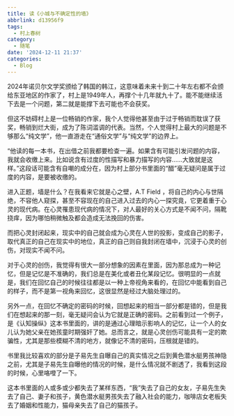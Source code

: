 ```yaml
---
title: 读《小城与不确定性的墙》
abbrlink: d13956f9
tags:
  - 村上春树
category:
  - 随笔
date: '2024-12-11 21:37'
categories:
  - Blog
---
```

2024年诺贝尔文学奖颁给了韩国的韩江，这意味着未来十到二十年左右都不会颁给东亚地区的作家了，村上是1949年人，再撑个十几年就九十了。能不能继续活下去是一个问题，第二就是能撑下去可能也不会获奖。<!-- more -->

但这不妨碍村上是一位畅销的作家，我个人觉得他甚至由于过于畅销而耽误了获奖，畅销到烂大街，成为了陈词滥调的代表。当然，个人觉得村上最大的问题是不够那么“纯文学”，他一直游走在“通俗文学”与“纯文学”的边界上。

“他读的每一本书，在出借之前我都要检查一遍。如果含有可能引发问题的内容，我就会收缴上来。比如说含有过度的性描写和暴力描写的内容……大致就是这样。”这段话可能含有自嘲的成分在，因为村上部分书里面的“醋”毫无疑问是属于过度的内容，是要被收缴的。

进入正题，墙是什么？在我看来它就是心之壁，A.T Field ，将自己的内心与世隔绝，不容他人窥探，甚至不容现在的自己进入过去的内心一探究竟，它更着重于心灵的现代病。在心灵罹患现代病的情况下，对人最好的关心方式是不闻不问，隔靴挠痒，因为哪怕稍微触及都会造成无法挽回的伤害。

而把心灵封闭起来，现实中的自己就会成为心灵在人世的投影，变成自己的影子，取代真正的自己在现实中的地位，真正的自己则自我封闭在墙中，沉浸于心灵的创伤，对现实不闻不问。

对于心灵的创伤，我觉得有很大一部分想象的因素在里面，因为那总成为一种记忆，但是记忆是不准确的，我们总是在美化或者丑化某段记忆。很明显的一点就是，我们在回忆自己的时候往往都是以一种上帝视角来看的，在回忆中能看到自己的样子，而不是第一视角来回忆，这很显然是经过大脑处理过的。

另外一点，在回忆不确定的密码的时候，回想起来的相当一部分都是错的，但是我们在想起来的那一刻，毫无疑问会认为它就是正确的密码。之前看到过一个例子，是《认知操纵》这本书里面的，讲的是通过心理暗示影响人的记忆，让一个人的女儿认为她父亲在她孩童时期强奸了她。总而言之，就是心灵创伤可能具有一定的欺骗性，尤其是那些模糊不清的地方，就像记不清的密码，压根就是错的。

书里我比较喜欢的部分是子易先生自曝自己的真实情况之后到黄色潜水艇男孩神隐之前，尤其是子易先生自曝他的情况的时候，是什么情况就不剧透了，我看到这段的时候，心里咯噔了一下。

这本书里面的人或多或少都失去了某样东西，“我”失去了自己的女友，子易先生失去了自己、妻子和孩子，黄色潜水艇男孩失去了融入社会的能力，咖啡店女老板失去了婚姻和性能力，猫母亲失去了自己的猫孩子。